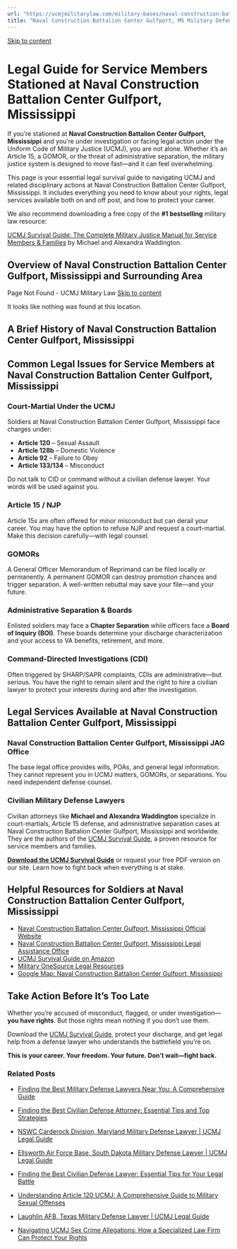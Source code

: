 ```yaml
---
url: "https://ucmjmilitarylaw.com/military-bases/naval-construction-battalion-center-gulfport-mississippi-military-defense-lawyer-ucmj-legal-guide/"
title: "Naval Construction Battalion Center Gulfport, MS Military Defense Lawyer | UCMJ Legal Guide"
---
```


[Skip to content](https://ucmjmilitarylaw.com/military-bases/naval-construction-battalion-center-gulfport-mississippi-military-defense-lawyer-ucmj-legal-guide/#content)

# Legal Guide for Service Members Stationed at Naval Construction Battalion Center Gulfport, Mississippi

If you’re stationed at **Naval Construction Battalion Center Gulfport, Mississippi** and you’re under investigation or facing legal action under the Uniform Code of Military Justice (UCMJ), you are not alone. Whether it’s an Article 15, a GOMOR, or the threat of administrative separation, the military justice system is designed to move fast—and it can feel overwhelming.

This page is your essential legal survival guide to navigating UCMJ and related disciplinary actions at Naval Construction Battalion Center Gulfport, Mississippi. It includes everything you need to know about your rights, legal services available both on and off post, and how to protect your career.

We also recommend downloading a free copy of the **#1 bestselling** military law resource:

[UCMJ Survival Guide: The Complete Military Justice Manual for Service Members & Families](https://www.amazon.com/dp/B0FCDD3B2Z) by Michael and Alexandra Waddington.

## Overview of Naval Construction Battalion Center Gulfport, Mississippi and Surrounding Area

Page Not Found - UCMJ Military Law [Skip to content](https://ucmjmilitarylaw.com/military-bases/naval-construction-battalion-center-gulfport-mississippi-military-defense-lawyer-ucmj-legal-guide/%7Blocation7#content)

It looks like nothing was found at this location.

## A Brief History of Naval Construction Battalion Center Gulfport, Mississippi

## Common Legal Issues for Service Members at Naval Construction Battalion Center Gulfport, Mississippi

### Court-Martial Under the UCMJ

Soldiers at Naval Construction Battalion Center Gulfport, Mississippi face charges under:

- **Article 120** – Sexual Assault
- **Article 128b** – Domestic Violence
- **Article 92** – Failure to Obey
- **Article 133/134** – Misconduct

Do not talk to CID or command without a civilian defense lawyer. Your words will be used against you.

### Article 15 / NJP

Article 15s are often offered for minor misconduct but can derail your career. You may have the option to refuse NJP and request a court-martial. Make this decision carefully—with legal counsel.

### GOMORs

A General Officer Memorandum of Reprimand can be filed locally or permanently. A permanent GOMOR can destroy promotion chances and trigger separation. A well-written rebuttal may save your file—and your future.

### Administrative Separation & Boards

Enlisted soldiers may face a **Chapter Separation** while officers face a **Board of Inquiry (BOI)**. These boards determine your discharge characterization and your access to VA benefits, retirement, and more.

### Command-Directed Investigations (CDI)

Often triggered by SHARP/SAPR complaints, CDIs are administrative—but serious. You have the right to remain silent and the right to hire a civilian lawyer to protect your interests during and after the investigation.

## Legal Services Available at Naval Construction Battalion Center Gulfport, Mississippi

### Naval Construction Battalion Center Gulfport, Mississippi JAG Office

The base legal office provides wills, POAs, and general legal information. They cannot represent you in UCMJ matters, GOMORs, or separations. You need independent defense counsel.

### Civilian Military Defense Lawyers

Civilian attorneys like **Michael and Alexandra Waddington** specialize in court-martials, Article 15 defense, and administrative separation cases at Naval Construction Battalion Center Gulfport, Mississippi and worldwide. They are the authors of the [UCMJ Survival Guide](https://www.amazon.com/dp/B0FCDD3B2Z), a proven resource for service members and families.

**[Download the UCMJ Survival Guide](https://www.amazon.com/dp/B0FCDD3B2Z)** or request your free PDF version on our site. Learn how to fight back when everything is at stake.

## Helpful Resources for Soldiers at Naval Construction Battalion Center Gulfport, Mississippi

- [Naval Construction Battalion Center Gulfport, Mississippi Official Website](https://ucmjmilitarylaw.com/military-bases/naval-construction-battalion-center-gulfport-mississippi-military-defense-lawyer-ucmj-legal-guide/%7Blocation12%7D)
- [Naval Construction Battalion Center Gulfport, Mississippi Legal Assistance Office](https://ucmjmilitarylaw.com/military-bases/naval-construction-battalion-center-gulfport-mississippi-military-defense-lawyer-ucmj-legal-guide/%7Blocation13%7D)
- [UCMJ Survival Guide on Amazon](https://www.amazon.com/dp/B0FCDD3B2Z)
- [Military OneSource Legal Resources](https://www.militaryonesource.mil/legal/)
- [Google Map: Naval Construction Battalion Center Gulfport, Mississippi](https://ucmjmilitarylaw.com/military-bases/naval-construction-battalion-center-gulfport-mississippi-military-defense-lawyer-ucmj-legal-guide/%7Blocation14%7D)

## Take Action Before It’s Too Late

Whether you’re accused of misconduct, flagged, or under investigation— **you have rights**. But those rights mean nothing if you don’t use them.

Download the [UCMJ Survival Guide](https://www.amazon.com/dp/B0FCDD3B2Z), protect your discharge, and get legal help from a defense lawyer who understands the battlefield you’re on.

**This is your career. Your freedom. Your future. Don’t wait—fight back.**

### Related Posts

- [Finding the Best Military Defense Lawyers Near You: A Comprehensive Guide](https://ucmjmilitarylaw.com/military-defense-lawyers-near-me/)
- [Finding the Best Civilian Defense Attorney: Essential Tips and Top Strategies](https://ucmjmilitarylaw.com/best-civilian-defense-attorney/)
- [NSWC Carderock Division, Maryland Military Defense Lawyer \| UCMJ Legal Guide](https://ucmjmilitarylaw.com/nswc-carderock-division-maryland-military-defense-lawyer-ucmj-legal-guide/)
- [Ellsworth Air Force Base, South Dakota Military Defense Lawyer \| UCMJ Legal Guide](https://ucmjmilitarylaw.com/ellsworth-air-force-base-south-dakota-military-defense-lawyer-ucmj-legal-guide/)

- [Finding the Best Civilian Defense Lawyer: Essential Tips for Your Legal Battle](https://ucmjmilitarylaw.com/best-civilian-defense-lawyer/)
- [Understanding Article 120 UCMJ: A Comprehensive Guide to Military Sexual Offenses](https://ucmjmilitarylaw.com/article-120-ucmj/)
- [Laughlin AFB, Texas Military Defense Lawyer \| UCMJ Legal Guide](https://ucmjmilitarylaw.com/laughlin-afb-texas-military-defense-lawyer-ucmj-legal-guide/)
- [Navigating UCMJ Sex Crime Allegations: How a Specialized Law Firm Can Protect Your Rights](https://ucmjmilitarylaw.com/ucmj-sex-crime-law-firm/)